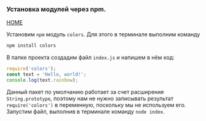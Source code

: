 ### Установка модулей через npm.
[HOME](../../README.md)

Установим `npm` модуль `colors`. Для этого в терминале выполним команду  
```powershell
npm install colors
```
В папке проекта создадим файл `index.js` и напишем в нём код:
```js
require('colors');
const text = 'Hello, world!';
console.log(text.rainbow);
```
Данный пакет по умолчанию работает за счет расширения `String.prototype`, поэтому нам не нужно записывать результат `require('colors')` в переменную, поскольку мы не используем его. Запустим файл, выполнив в терминале команду `node index`.